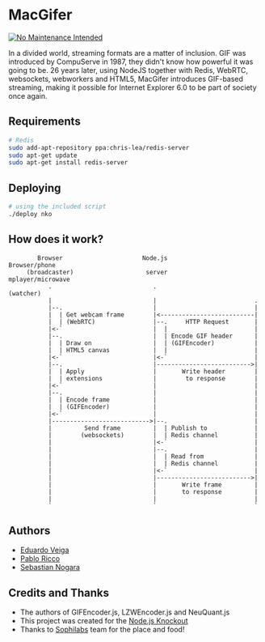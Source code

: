 # MacGifer

[![No Maintenance Intended](http://unmaintained.tech/badge.svg)](http://unmaintained.tech/)

In a divided world, streaming formats are a matter of inclusion. GIF was introduced by CompuServe in 1987, they didn't know how powerful it was going to be. 26 years later, using NodeJS together with Redis, WebRTC, websockets, webworkers and HTML5, MacGifer introduces GIF-based streaming, making it possible for Internet Explorer 6.0 to be part of society once again.

## Requirements
```sh
# Redis
sudo add-apt-repository ppa:chris-lea/redis-server
sudo apt-get update
sudo apt-get install redis-server
```

## Deploying

```sh
# using the included script
./deploy nko
```

## How does it work?
```
        Browser                      Node.js                  Browser/phone
     (broadcaster)                    server                mplayer/microwave
           .                            .                       (watcher)
           |                            |                           .
           |--.                         |                           |
           |  | Get webcam frame        |<--------------------------|
           |  | (WebRTC)                |--.     HTTP Request       |
           |<-`                         |  |                        |
           |--.                         |  | Encode GIF header      |
           |  | Draw on                 |  | (GIFEncoder)           |
           |  | HTML5 canvas            |  |                        |
           |<-`                         |<-`                        |
           |--.                         |-------------------------->|
           |  | Apply                   |       Write header        |
           |  | extensions              |        to response        |
           |<-`                         |                           |
           |--.                         |                           |
           |  | Encode frame            |                           |
           |  | (GIFEncoder)            |                           |
           |<-`                         |                           |
           |--------------------------->|--.                        |
           |         Send frame         |  | Publish to             |
           |        (websockets)        |  | Redis channel          |
           |                            |<-`                        |
           |                            |--.                        |
           |                            |  | Read from              |
           |                            |  | Redis channel          |
           |                            |<-`                        |
           |                            |-------------------------->|
           |                            |       Write frame         |
           |                            |       to response         |
           |                            |                           |
           `                            `                           `
```

## Authors
* [Eduardo Veiga](https://github.com/cinemascop89)
* [Pablo Ricco](http://github.com/pricco)
* [Sebastian Nogara](http://github.com/snogaraleal)

## Credits and Thanks
* The authors of GIFEncoder.js, LZWEncoder.js and NeuQuant.js
* This project was created for the [Node.js Knockout](nodeknockout.com/)
* Thanks to [Sophilabs](http://sophilabs.com) team for the place and food!

